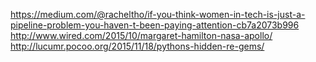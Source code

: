 https://medium.com/@racheltho/if-you-think-women-in-tech-is-just-a-pipeline-problem-you-haven-t-been-paying-attention-cb7a2073b996
http://www.wired.com/2015/10/margaret-hamilton-nasa-apollo/
http://lucumr.pocoo.org/2015/11/18/pythons-hidden-re-gems/
